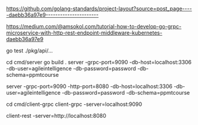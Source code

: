 https://github.com/golang-standards/project-layout?source=post_page-----daebb36a97e9----------------------

https://medium.com/@amsokol.com/tutorial-how-to-develop-go-grpc-microservice-with-http-rest-endpoint-middleware-kubernetes-daebb36a97e9

go test ./pkg/api/...


cd cmd/server
go build .
server -grpc-port=9090 -db-host=localhost:3306 -db-user=agileintelligence -db-password=password -db-schema=ppmtcourse

server -grpc-port=9090 -http-port=8080 -db-host=localhost:3306 -db-user=agileintelligence -db-password=password -db-schema=ppmtcourse

cd cmd/client-grpc
client-grpc -server=localhost:9090

client-rest -server=http://localhost:8080